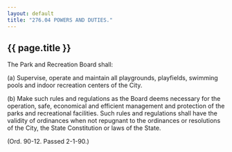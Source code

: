 ```yaml
---
layout: default 
title: "276.04 POWERS AND DUTIES."
---
```


{{ page.title }}
----------------

The Park and Recreation Board shall:

​(a) Supervise, operate and maintain all playgrounds, playfields,
swimming pools and indoor recreation centers of the City.

​(b) Make such rules and regulations as the Board deems necessary for
the operation, safe, economical and efficient management and protection
of the parks and recreational facilities. Such rules and regulations
shall have the validity of ordinances when not repugnant to the
ordinances or resolutions of the City, the State Constitution or laws of
the State.

(Ord. 90-12. Passed 2-1-90.)
